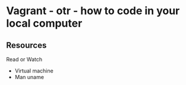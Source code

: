 # Vagrant - otr - how to code in your local computer

## Resources
Read or Watch

* Virtual machine
* Man uname
